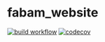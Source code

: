 # fabam_website

[![build workflow](https://github.com/maxleclerc2/fabam_website/actions/workflows/build.yml/badge.svg)](https://github.com/maxleclerc2/fabam_website/actions)
[![codecov](https://codecov.io/gh/maxleclerc2/fabam_website/branch/main/graph/badge.svg)](https://codecov.io/gh/maxleclerc2/fabam_website)
